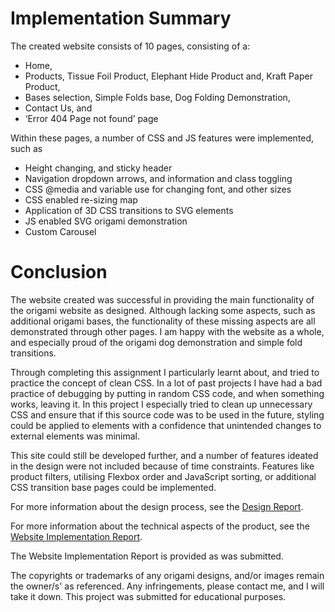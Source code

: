 # Implementation Summary
The created website consists of 10 pages, consisting of a:

 - Home,
 - Products, Tissue Foil Product, Elephant Hide Product and, Kraft Paper Product,
 - Bases selection, Simple Folds base, Dog Folding Demonstration,
 - Contact Us, and
 - ‘Error 404 Page not found’ page

Within these pages, a number of CSS and JS features were implemented, such as 
 
 - Height changing, and sticky header
 - Navigation dropdown arrows, and information and class toggling
 - CSS @media and variable use for changing font, and other sizes
 - CSS enabled re-sizing map
 - Application of 3D CSS transitions to SVG elements
 - JS enabled SVG origami demonstration
 - Custom Carousel

# Conclusion
The website created was successful in providing the main functionality of the origami website as designed. Although lacking some aspects, such as additional origami bases, the functionality of these missing aspects are all demonstrated through other pages. I am happy with the website as a whole, and especially proud of the origami dog demonstration and simple fold transitions.

Through completing this assignment I particularly learnt about, and tried to practice the concept of clean CSS. In a lot of past projects I have had a bad practice of debugging by putting in random CSS code, and when something works, leaving it. In this project I especially tried to clean up unnecessary CSS and ensure that if this source code was to be used in the future, styling could be applied to elements with a confidence that unintended changes to external elements was minimal.

This site could still be developed further, and a number of features ideated in the design were not included because of time constraints. Features like product filters, utilising Flexbox order and JavaScript sorting, or additional CSS transition base pages could be implemented.

For more information about the design process, see the [Design Report](Documentation/Jensen_Iain_Website_Design_Report.pdf).

For more information about the technical aspects of the product, see the [Website Implementation Report](Documentation/Jensen_Iain_Website_Implementation_Report.docx).

The Website Implementation Report is provided as was submitted.

The copyrights or trademarks of any origami designs, and/or images remain the owner/s' as referenced. Any infringements, please contact me, and I will take it down. This project was submitted for educational purposes.
